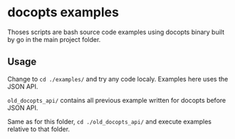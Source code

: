 # docopts examples

Thoses scripts are bash source code examples using docopts binary built by go in the main project folder.

## Usage

Change to `cd ./examples/` and try any code localy.
Examples here uses the JSON API.

`old_docopts_api/` contains all previous example written for docopts before JSON API.

Same as for this folder, `cd ./old_docopts_api/` and execute examples relative to that folder.

